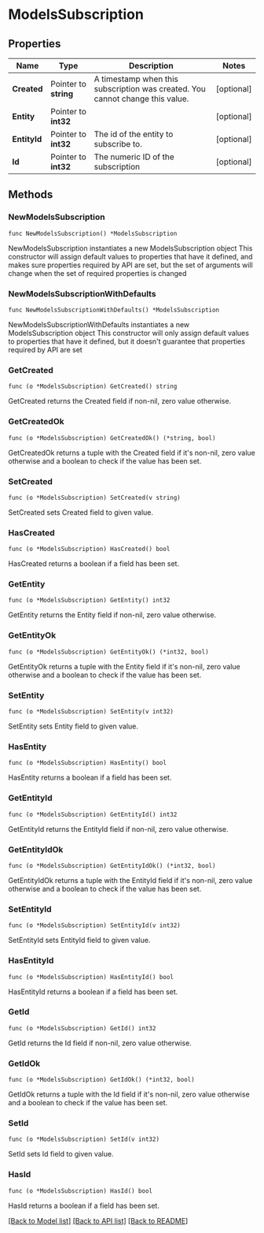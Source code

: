 # ModelsSubscription

## Properties

Name | Type | Description | Notes
------------ | ------------- | ------------- | -------------
**Created** | Pointer to **string** | A timestamp when this subscription was created. You cannot change this value. | [optional] 
**Entity** | Pointer to **int32** |  | [optional] 
**EntityId** | Pointer to **int32** | The id of the entity to subscribe to. | [optional] 
**Id** | Pointer to **int32** | The numeric ID of the subscription | [optional] 

## Methods

### NewModelsSubscription

`func NewModelsSubscription() *ModelsSubscription`

NewModelsSubscription instantiates a new ModelsSubscription object
This constructor will assign default values to properties that have it defined,
and makes sure properties required by API are set, but the set of arguments
will change when the set of required properties is changed

### NewModelsSubscriptionWithDefaults

`func NewModelsSubscriptionWithDefaults() *ModelsSubscription`

NewModelsSubscriptionWithDefaults instantiates a new ModelsSubscription object
This constructor will only assign default values to properties that have it defined,
but it doesn't guarantee that properties required by API are set

### GetCreated

`func (o *ModelsSubscription) GetCreated() string`

GetCreated returns the Created field if non-nil, zero value otherwise.

### GetCreatedOk

`func (o *ModelsSubscription) GetCreatedOk() (*string, bool)`

GetCreatedOk returns a tuple with the Created field if it's non-nil, zero value otherwise
and a boolean to check if the value has been set.

### SetCreated

`func (o *ModelsSubscription) SetCreated(v string)`

SetCreated sets Created field to given value.

### HasCreated

`func (o *ModelsSubscription) HasCreated() bool`

HasCreated returns a boolean if a field has been set.

### GetEntity

`func (o *ModelsSubscription) GetEntity() int32`

GetEntity returns the Entity field if non-nil, zero value otherwise.

### GetEntityOk

`func (o *ModelsSubscription) GetEntityOk() (*int32, bool)`

GetEntityOk returns a tuple with the Entity field if it's non-nil, zero value otherwise
and a boolean to check if the value has been set.

### SetEntity

`func (o *ModelsSubscription) SetEntity(v int32)`

SetEntity sets Entity field to given value.

### HasEntity

`func (o *ModelsSubscription) HasEntity() bool`

HasEntity returns a boolean if a field has been set.

### GetEntityId

`func (o *ModelsSubscription) GetEntityId() int32`

GetEntityId returns the EntityId field if non-nil, zero value otherwise.

### GetEntityIdOk

`func (o *ModelsSubscription) GetEntityIdOk() (*int32, bool)`

GetEntityIdOk returns a tuple with the EntityId field if it's non-nil, zero value otherwise
and a boolean to check if the value has been set.

### SetEntityId

`func (o *ModelsSubscription) SetEntityId(v int32)`

SetEntityId sets EntityId field to given value.

### HasEntityId

`func (o *ModelsSubscription) HasEntityId() bool`

HasEntityId returns a boolean if a field has been set.

### GetId

`func (o *ModelsSubscription) GetId() int32`

GetId returns the Id field if non-nil, zero value otherwise.

### GetIdOk

`func (o *ModelsSubscription) GetIdOk() (*int32, bool)`

GetIdOk returns a tuple with the Id field if it's non-nil, zero value otherwise
and a boolean to check if the value has been set.

### SetId

`func (o *ModelsSubscription) SetId(v int32)`

SetId sets Id field to given value.

### HasId

`func (o *ModelsSubscription) HasId() bool`

HasId returns a boolean if a field has been set.


[[Back to Model list]](../README.md#documentation-for-models) [[Back to API list]](../README.md#documentation-for-api-endpoints) [[Back to README]](../README.md)


